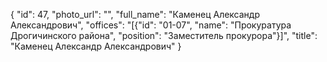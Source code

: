 {
    "id": 47,
    "photo_url": "",
    "full_name": "Каменец Александр Александрович",
    "offices": "[{\"id\": \"01-07\", \"name\": \"Прокуратура Дрогичинского района\", \"position\": \"Заместитель прокурора\"}]",
    "title": "Каменец Александр Александрович"
}